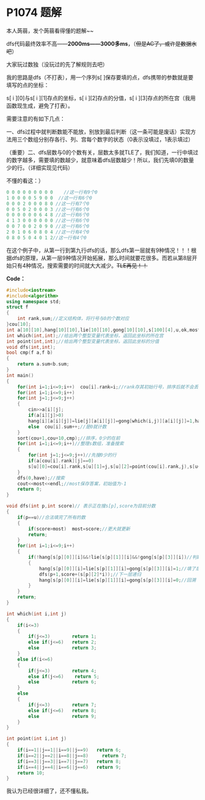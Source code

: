 # P1074 题解

本人蒟蒻，发个蒟蒻看得懂的题解~~


dfs代码最终效率不高——**2000ms——3000多ms**，（~~但是AC了，或许是数据水吧~~）


大家玩过数独（没玩过的先了解规则去吧）


我的思路是dfs（不打表），用一个序列s[ ]保存要填的点，dfs携带的参数就是要填写的点的坐标：

s[ i ][0]与s[ i ][1]存点的坐标，s[ i ][2]存点的分值，s[ i ][3]存点的所在宫（我用函数现生成，避免了打表）。


需要注意的有如下几点：


一、dfs过程中就判断数能不能放，别放到最后判断（这一条可能是废话）实现方法用三个数组分别存各行、列、宫每个数字的状态（0表示没填过，1表示填过）


（重要）二、dfs层数与0的个数有关，层数太多就TLE了，我们知道，一行中填过的数字越多，需要填的数越少，就意味着dfs层数越少！所以，我们先填0的数量少的行。（详细实现见代码）


不懂的看这：）











```cpp
0 0 0 0 0 0 0 0 0    //这一行有9个0
1 0 0 0 0 5 9 0 0  //这一行有6个0
0 0 0 2 0 0 0 8 0 //这一行有7个0
0 0 5 0 2 0 0 0 3 //这一行有6个0
0 0 0 0 0 0 6 4 8 //这一行有6个0
4 1 3 0 0 0 0 0 0 //这一行有6个0
0 0 7 0 0 2 0 9 0 //这一行有6个0
2 0 1 0 6 0 8 0 4 //这一行有4个0
0 8 0 5 0 4 0 1 2//这一行有4个0
```
在这个例子中，从第一行到第九行dfs的话，那么dfs第一层就有9种情况！！！根据dfs的原理，从第一层9种情况开始拓展，那么时间就要花很多。而若从第8层开始只有4种情况，搜索需要的时间就大大减少。~~TLE再见！！~~

**Code：**

```cpp
#include<iostream>
#include<algorithm>
using namespace std;
struct f
{
    int rank,sum;//定义结构体，将行号与0的个数对应 
}cou[10];
int a[10][10],hang[10][10],lie[10][10],gong[10][10],s[100][4],u,ok,most=-1,have;
int which(int,int);//给出两个整型变量代表坐标，返回此坐标的所在宫                                     
int point(int,int);//给出两个整型变量代表坐标，返回此坐标的分值                                                                  
void dfs(int,int); 
bool cmp(f a,f b)
{
    return a.sum<b.sum; 
}
int main()
{
    for(int i=1;i<=9;i++)  cou[i].rank=i;//rank存其初始行号，排序后就不会丢失 
    for(int i=1;i<=9;i++)
    for(int j=1;j<=9;j++)
    {
        cin>>a[i][j];
        if(a[i][j]>0)
        hang[i][a[i][j]]=lie[j][a[i][j]]=gong[which(i,j)][a[i][j]]=1,have+=a[i][j]*point(i,j);//非零就不存储到搜索数组s中，但将这个点的值在其所在行、列、宫中标记 ，计算加分 
        else  cou[i].sum++;//是0就计数 
    }
    sort(cou+1,cou+10,cmp);//排序，0少的在前 
    for(int i=1;i<=9;i++)//整理s数组，准备搜索 
    {
        for(int j=1;j<=9;j++)//先搜0少的行 
        if(a[cou[i].rank][j]==0)
        s[u][0]=cou[i].rank,s[u][1]=j,s[u][2]=point(cou[i].rank,j),s[u++][3]=which(cou[i].rank,j);//保存不解释 
    }
    dfs(0,have);//搜索 
    cout<<most<<endl;//most保存答案，初始值为-1 
    return 0;
} 

void dfs(int p,int score)// 表示正在搜s[p],score为目前分数 
{
    if(p==u)//合法填完了所有的数 
    {
        if(score>most)  most=score;//更大就更新 
        return;
    }
    for(int i=1;i<=9;i++) 
    {
        if(!hang[s[p][0]][i]&&!lie[s[p][1]][i]&&!gong[s[p][3]][i])//判断可不可以将i填入 
        {
            hang[s[p][0]][i]=lie[s[p][1]][i]=gong[s[p][3]][i]=1;//填了后就将这个点的值在其所在行、列、宫中标记
            dfs(p+1,score+(s[p][2]*i));//下一层递归 
            hang[s[p][0]][i]=lie[s[p][1]][i]=gong[s[p][3]][i]=0;//回溯 
        }
    }
    return;
}

int which(int i,int j)
{
    if(i<=3)
    {
        if(j<=3)        return 1;
        else if(j<=6)   return 2;
        else            return 3;
    }
    else if(i<=6)
    {
        if(j<=3)        return 4;
        else if(j<=6)    return 5;
        else            return 6;
    }
    else
    {
        if(j<=3)        return 7;
        else if(j<=6)   return 8;
        else            return 9;
    }
}

int point(int i,int j)
{
    if(i==1||j==1||i==9||j==9)   return 6;
    if(i==2||j==2||i==8||j==8)     return 7;
    if(i==3||j==3||i==7||j==7)   return 8;
    if(i==4||j==4||i==6||j==6)   return 9;
    return 10;
}
```
我认为已经很详细了，还不懂私我。
